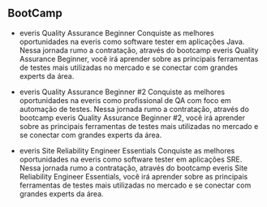 ## BootCamp

- everis Quality Assurance Beginner
Conquiste as melhores oportunidades na everis como software tester em aplicações Java. Nessa jornada rumo a contratação, através do bootcamp everis Quality Assurance Beginner, você irá aprender sobre as principais ferramentas de testes mais utilizadas no mercado e se conectar com grandes experts da área.

- everis Quality Assurance Beginner #2
Conquiste as melhores oportunidades na everis como profissional de QA com foco em automação de testes. Nessa jornada rumo a contratação, através do bootcamp everis Quality Assurance Beginner #2, você irá aprender sobre as principais ferramentas de testes mais utilizadas no mercado e se conectar com grandes experts da área.

- everis Site Reliability Engineer Essentials
Conquiste as melhores oportunidades na everis como software tester em aplicações SRE. Nessa jornada rumo a contratação, através do bootcamp everis Site Reliability Engineer Essentials, você irá aprender sobre as principais ferramentas de testes mais utilizadas no mercado e se conectar com grandes experts da área.


